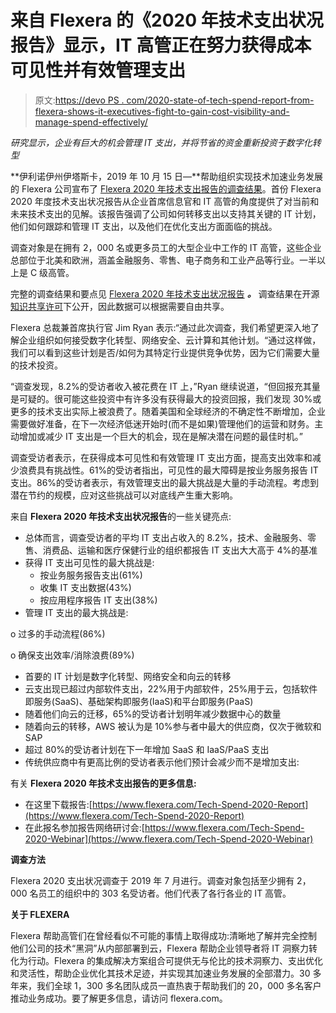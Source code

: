 # 来自 Flexera 的《2020 年技术支出状况报告》显示，IT 高管正在努力获得成本可见性并有效管理支出

> 原文:[https://devo PS . com/2020-state-of-tech-spend-report-from-flexera-shows-it-executives-fight-to-gain-cost-visibility-and-manage-spend-effectively/](https://devops.com/2020-state-of-tech-spend-report-from-flexera-shows-it-executives-struggle-to-gain-cost-visibility-and-manage-spend-effectively/)

*研究显示，企业有巨大的机会管理 IT 支出，并将节省的资金重新投资于数字化转型*

**伊利诺伊州伊塔斯卡，2019 年 10 月 15 日—**帮助组织实现技术加速业务发展的 Flexera 公司宣布了 [Flexera 2020 年技术支出报告的调查结果](https://www.flexera.com/Tech-Spend-2020-Report)。首份 Flexera 2020 年度技术支出状况报告从企业首席信息官和 IT 高管的角度提供了对当前和未来技术支出的见解。该报告强调了公司如何转移支出以支持其关键的 IT 计划，他们如何跟踪和管理 IT 支出，以及他们在优化支出方面面临的挑战。

调查对象是在拥有 2，000 名或更多员工的大型企业中工作的 IT 高管，这些企业总部位于北美和欧洲，涵盖金融服务、零售、电子商务和工业产品等行业。一半以上是 C 级高管。

完整的调查结果和要点见 [Flexera 2020 年技术支出状况报告](https://www.flexera.com/Tech-Spend-2020-Report) ***。*** 调查结果在开源[知识共享许可](https://creativecommons.org/licenses/by/4.0/)下公开，因此数据可以根据需要自由共享。

Flexera 总裁兼首席执行官 Jim Ryan 表示:“通过此次调查，我们希望更深入地了解企业组织如何接受数字化转型、网络安全、云计算和其他计划。“通过这样做，我们可以看到这些计划是否/如何为其特定行业提供竞争优势，因为它们需要大量的技术投资。

“调查发现，8.2%的受访者收入被花费在 IT 上，”Ryan 继续说道，“但回报充其量是可疑的。很可能这些投资中有许多没有获得最大的投资回报，我们发现 30%或更多的技术支出实际上被浪费了。随着美国和全球经济的不确定性不断增加，企业需要做好准备，在下一次经济低迷开始时(而不是如果)管理他们的运营和财务。主动增加或减少 IT 支出是一个巨大的机会，现在是解决潜在问题的最佳时机。”

调查受访者表示，在获得成本可见性和有效管理 IT 支出方面，提高支出效率和减少浪费具有挑战性。61%的受访者指出，可见性的最大障碍是按业务服务报告 IT 支出。86%的受访者表示，有效管理支出的最大挑战是大量的手动流程。考虑到潜在节约的规模，应对这些挑战可以对底线产生重大影响。

来自 **Flexera 2020 年技术支出状况报告**的一些关键亮点:

*   总体而言，调查受访者的平均 IT 支出占收入的 8.2%，技术、金融服务、零售、消费品、运输和医疗保健行业的组织都报告 IT 支出大大高于 4%的基准
*   获得 IT 支出可见性的最大挑战是:
    *   按业务服务报告支出(61%)
    *   收集 IT 支出数据(43%)
    *   按应用程序报告 IT 支出(38%)
*   管理 IT 支出的最大挑战是:

o 过多的手动流程(86%)

o 确保支出效率/消除浪费(89%)

*   首要的 IT 计划是数字化转型、网络安全和向云的转移
*   云支出现已超过内部软件支出，22%用于内部软件，25%用于云，包括软件即服务(SaaS)、基础架构即服务(IaaS)和平台即服务(PaaS)
*   随着他们向云的迁移，65%的受访者计划明年减少数据中心的数量
*   随着向云的转移，AWS 被认为是 10%参与者中最大的供应商，仅次于微软和 SAP
*   超过 80%的受访者计划在下一年增加 SaaS 和 IaaS/PaaS 支出
*   传统供应商中有更高比例的受访者表示他们预计会减少而不是增加支出:

有关 **Flexera 2020 年技术支出报告的更多信息:**

*   在这里下载报告:[https://www.flexera.com/Tech-Spend-2020-Report](https://www.flexera.com/Tech-Spend-2020-Report)
*   在此报名参加报告网络研讨会:[https://www.flexera.com/Tech-Spend-2020-Webinar](https://www.flexera.com/Tech-Spend-2020-Webinar)

**调查方法**

Flexera 2020 支出状况调查于 2019 年 7 月进行。调查对象包括至少拥有 2，000 名员工的组织中的 303 名受访者。他们代表了各行各业的 IT 高管。

**关于 FLEXERA**

Flexera 帮助高管们在曾经看似不可能的事情上取得成功:清晰地了解并完全控制他们公司的技术“黑洞”从内部部署到云，Flexera 帮助企业领导者将 IT 洞察力转化为行动。Flexera 的集成解决方案组合可提供无与伦比的技术洞察力、支出优化和灵活性，帮助企业优化其技术足迹，并实现其加速业务发展的全部潜力。30 多年来，我们全球 1，300 多名团队成员一直热衷于帮助我们的 20，000 多名客户推动业务成功。要了解更多信息，请访问 flexera.com。